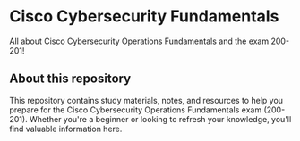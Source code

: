 # Cisco Cybersecurity Fundamentals
All about Cisco Cybersecurity Operations Fundamentals and the exam 200-201!

## About this repository
This repository contains study materials, notes, and resources to help you prepare for the Cisco Cybersecurity Operations Fundamentals exam (200-201). Whether you're a beginner or looking to refresh your knowledge, you'll find valuable information here. 